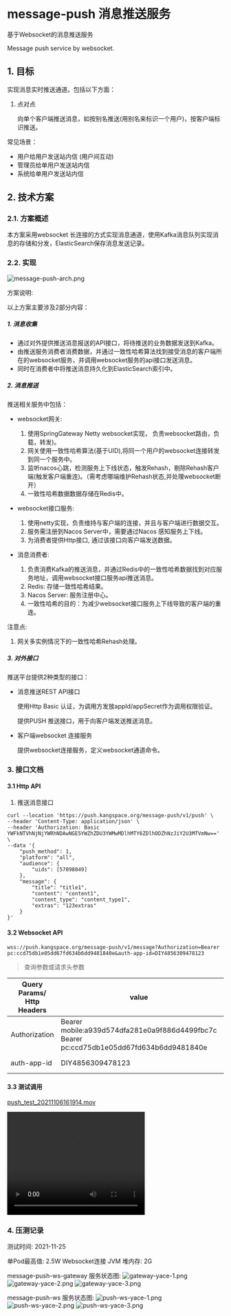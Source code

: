 # message-push 消息推送服务

基于Websocket的消息推送服务

Message push service by websocket.

## 1. 目标
实现消息实时推送通道。包括以下方面：
1. 点对点
   
   向单个客户端推送消息，如按别名推送(用别名来标识一个用户)，按客户端标识推送。

常见场景：

- 用户给用户发送站内信 (用户间互动)
- 管理员给单用户发送站内信
- 系统给单用户发送站内信

## 2. 技术方案
### 2.1. 方案概述
 
  本方案采用websocket 长连接的方式实现消息通道，使用Kafka消息队列实现消息的存储和分发，ElasticSearch保存消息发送记录。

### 2.2. 实现
![message-push-arch.png](docs%2Fimgs%2Fmessage-push-arch.png)

方案说明:

以上方案主要涉及2部分内容：
 
##### 1. 消息收集
   
- 通过对外提供推送消息报送的API接口，将待推送的业务数据发送到Kafka。
- 由推送服务消费者消费数据，并通过一致性哈希算法找到接受消息的客户端所在的websocket服务，并调用websocket服务的api接口发送消息。
- 同时在消费者中将推送消息持久化到ElasticSearch索引中。

##### 2. 消息推送

推送相关服务中包括：

- websocket网关: 
  
  1. 使用SpringGateway Netty websocket实现， 负责websocket路由，负载，转发)。
  2. 网关使用一致性哈希算法(基于UID),将同一个用户的websocket连接转发到同一个服务中。
  3. 监听nacos心跳，检测服务上下线状态，触发Rehash，剔除Rehash客户端(触发客户端重连)。（需考虑哪端维护Rehash状态,并处理websocket断开）
  4. 一致性哈希数据数据存储在Redis中。
                  
- websocket接口服务: 

  1. 使用netty实现，负责维持与客户端的连接，并且与客户端进行数据交互。
  2. 服务需注册到Nacos Server中，需要通过Nacos 感知服务上下线。
  3. 为消费者提供Http接口, 通过该接口向客户端发送数据。

- 消息消费者: 

  1. 负责消费Kafka的推送消息，并通过Redis中的一致性哈希数据找到对应服务地址，调用websocket接口服务api推送消息。
  2. Redis: 存储一致性哈希结果。
  3. Nacos Server: 服务注册中心。
  4. 一致性哈希的目的：为减少websocket接口服务上下线导致的客户端的重连。

注意点:
1. 网关多实例情况下的一致性哈希Rehash处理。

##### 3. 对外接口
推送平台提供2种类型的接口：
- 消息推送REST API接口

  使用Http Basic 认证，为调用方发放appId/appSecret作为调用权限验证。

  提供PUSH 推送接口，用于向客户端发送推送消息。

- 客户端websocket 连接服务

  提供websocket连接服务，定义websocket通道命令。

### 3. 接口文档

#### 3.1 Http API
1. 推送消息接口

```curl
curl --location 'https://push.kangspace.org/message-push/v1/push' \
--header 'Content-Type: application/json' \
--header 'Authorization: Basic YWFkNTVhNjNjYWRhNDAwNGE5YWZhZDU3YWMwMDlhMTY6ZDlhODZhNzJiY2U3MTVmNw==' \
--data '{
    "push_method": 1,
    "platform": "all",
    "audience": {
        "uids": [57098049]
    },
    "message": {
        "title": "title1",
        "content": "content1",
        "content_type": "content_type1",
        "extras": "123extras"
    }
}'
```

#### 3.2 Websocket API
```websocket
wss://push.kangspace.org/message-push/v1/message?Authorization=Bearer pc:ccd75db1e05dd67fd634b6dd9481840e&auth-app-id=DIY4856309478123
```
> 查询参数或请求头参数

| Query Params/<br/> Http Headers | value                                                                                           | -- |
|---------------------------------|-------------------------------------------------------------------------------------------------|----|
| Authorization                   | Bearer mobile:a939d574dfa281e0a9f886d4499fbc7c <br/> Bearer pc:ccd75db1e05dd67fd634b6dd9481840e | 
| auth-app-id                     | DIY4856309478123                                                                                | -- |

#### 3.3 测试调用
[push_test_20211106161914.mov](docs%2Fvideos%2Fpush_test_20211106161914.mov)

<video width="320" height="240" controls>
  <source src="docs/videos/push_test_20211106161914.mov" type="video/mp4">
  Your browser does not support the video tag.
</video>

### 4. 压测记录
测试时间: 2021-11-25

单Pod最高值: 2.5W Websocket连接
JVM 堆内存: 2G

message-push-ws-gateway 服务状态图:
![gateway-yace-1.png](docs%2Fimgs%2Fgateway-yace-1.png)
![gateway-yace-2.png](docs%2Fimgs%2Fgateway-yace-2.png)
![gateway-yace-3.png](docs%2Fimgs%2Fgateway-yace-3.png)

message-push-ws 服务状态图:
![push-ws-yace-1.png](docs%2Fimgs%2Fpush-ws-yace-1.png)
![push-ws-yace-2.png](docs%2Fimgs%2Fpush-ws-yace-2.png)
![push-ws-yace-3.png](docs%2Fimgs%2Fpush-ws-yace-3.png)